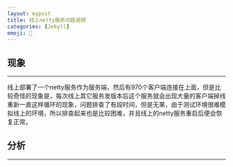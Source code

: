 ```yaml
---
layout: mypost
title: 线上netty服务问题说明
categories: [Jekyll]
emoji: 🧐
---
```



## 现象
----------
线上部署了一个netty服务作为服务端，然后有970个客户端连接在上面，但是比较奇怪的现象是，每次线上其它服务发版本后这个服务就会出现大量的客户端掉线重新一直这样循环的现象，问题排查了有段时间，但是无果，由于测试环境很难模拟线上的环境，所以排查起来也是比较困难，并且线上的netty服务重启后便会恢复正常。

## 分析
------------------
